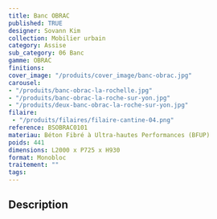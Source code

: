 ```yaml
---
title: Banc OBRAC 
published: TRUE
designer: Sovann Kim
collection: Mobilier urbain
category: Assise
sub_category: 06 Banc
gamme: OBRAC 
finitions: 
cover_image: "/produits/cover_image/banc-obrac.jpg"
carousel: 
- "/produits/banc-obrac-la-rochelle.jpg"
- "/produits/banc-obrac-la-roche-sur-yon.jpg"
- "/produits/deux-banc-obrac-la-roche-sur-yon.jpg"
filaire: 
 - "/produits/filaires/filaire-cantine-04.png"
reference: BSOBRAC0101
materiau: Béton Fibré à Ultra-hautes Performances (BFUP)
poids: 441
dimensions: L2000 x P725 x H930
format: Monobloc
traitement: ""
tags: 
---
```


## Description
